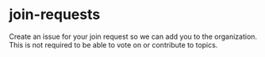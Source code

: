 # join-requests

Create an issue for your join request so we can add you to the organization. This is not required to be able to vote on or contribute to topics.
